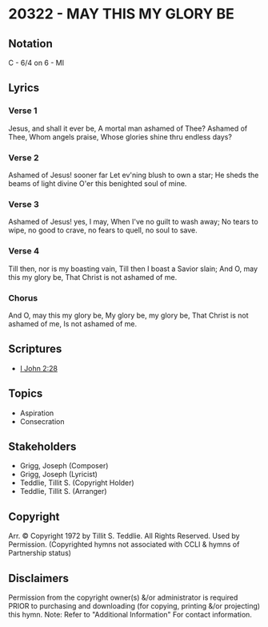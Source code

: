 # 20322 - MAY THIS MY GLORY BE

## Notation

C - 6/4 on 6 - MI

## Lyrics

### Verse 1

Jesus, and shall it ever be,  A mortal man ashamed of Thee? Ashamed of Thee,  Whom angels praise, Whose glories shine thru endless days? 

### Verse 2

Ashamed of Jesus! sooner far Let ev'ning blush to own a star; He sheds the beams of light divine O'er this benighted soul of mine.

### Verse 3

Ashamed of Jesus! yes, I may, When I've no guilt to wash away; No tears to wipe, no good to crave, no fears to quell, no soul to save.

### Verse 4

Till then, nor is my boasting vain,  Till then I boast a Savior slain; And O, may this my glory be, That Christ is not ashamed of me.

### Chorus

And O, may this my glory be, My glory be, my glory be, That Christ is not ashamed of me, Is not ashamed of me.


## Scriptures

- [I John 2:28](https://www.biblegateway.com/passage/?search=I%20John%202%3A28)

## Topics

- Aspiration
- Consecration

## Stakeholders

- Grigg, Joseph (Composer)
- Grigg, Joseph (Lyricist)
- Teddlie, Tillit S. (Copyright Holder)
- Teddlie, Tillit S. (Arranger)

## Copyright

Arr. © Copyright 1972 by Tillit S. Teddlie.  All Rights Reserved. Used by Permission.
(Copyrighted hymns not associated with CCLI & hymns of Partnership status)

## Disclaimers

Permission from the copyright owner(s) &/or administrator is required PRIOR to purchasing and downloading (for copying, printing &/or projecting) this hymn.
Note: Refer to "Additional Information" For contact information.

